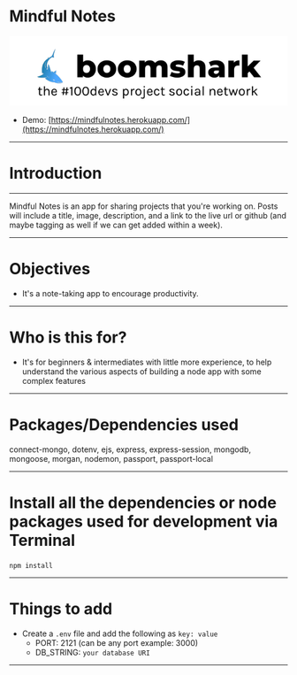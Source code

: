 # Mindful Notes

![Mindful Notes](https://raw.githubusercontent.com/jamespro/boomshark/main/public/img/banner.png)

* Demo: [https://mindfulnotes.herokuapp.com/](https://mindfulnotes.herokuapp.com/)

---

# Introduction

---

Mindful Notes is an app for sharing projects that you're working on. Posts will include a title, image, description, and a link to the live url or github (and maybe tagging as well if we can get added within a week). 

---

# Objectives

- It's a note-taking app to encourage productivity.

---

# Who is this for?

- It's for beginners & intermediates with little more experience, to help understand the various aspects of building a node app with some complex features

---

# Packages/Dependencies used

connect-mongo, dotenv, ejs, express, express-session, mongodb, mongoose, morgan, nodemon, passport, passport-local

---

# Install all the dependencies or node packages used for development via Terminal

`npm install`

---

# Things to add

- Create a `.env` file and add the following as `key: value`
  - PORT: 2121 (can be any port example: 3000)
  - DB_STRING: `your database URI`
 ---


